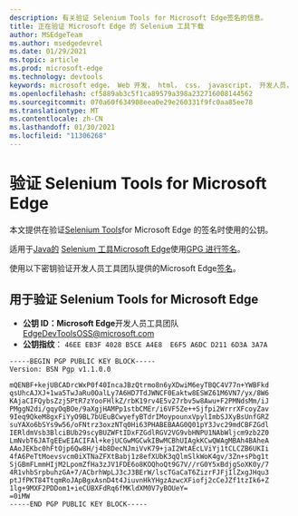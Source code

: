 ```yaml
---
description: 有关验证 Selenium Tools for Microsoft Edge签名的信息。
title: 正在验证 Microsoft Edge 的 Selenium 工具下载
author: MSEdgeTeam
ms.author: msedgedevrel
ms.date: 01/29/2021
ms.topic: article
ms.prod: microsoft-edge
ms.technology: devtools
keywords: microsoft edge， Web 开发， html， css， javascript， 开发人员， webdriver， selenium， 测试， 工具， 自动化， 测试
ms.openlocfilehash: cf5889ab3c5f1ca89579a398a232716008144562
ms.sourcegitcommit: 070a60f634908eea0e29e260331f9fc0aa85ee78
ms.translationtype: MT
ms.contentlocale: zh-CN
ms.lasthandoff: 01/30/2021
ms.locfileid: "11306268"
---
```

# 验证 Selenium Tools for Microsoft Edge  

本文提供在验证[Selenium Tools][GithubMicrosoftEdgeSeleniumToolsReleases]for Microsoft Edge 的签名时使用的公钥。  

适用于[Java的][MavernSearchArtifactComMicrosoftEdgeMsedgeSeleniumToolsJava] [Selenium 工具Microsoft Edge][GithubMicrosoftEdgeSeleniumToolsReleases]使用[GPG 进行签名][Gnupg]。  

使用以下密钥验证开发人员工具团队提供的Microsoft Edge[签名][TwitterEdgeDevTools]。  

## 用于验证 Selenium Tools for Microsoft Edge  

*   **公钥 ID：Microsoft Edge**开发人员工具团队[EdgeDevToolsOSS@microsoft.com](mailto:edgedevtoolsoss@microsoft.com)  
*   **公钥指纹**： `46EE EB3F 4028 B5CE A4E8  E6F5 A6DC D211 6D3A 3A7A`  

```output
-----BEGIN PGP PUBLIC KEY BLOCK-----
Version: BSN Pgp v1.1.0.0

mQENBF+kejUBCADrcWxP0f40IncaJBzQtrmo8n6yXDwiM6eyTBQC4V77n+YWBFkd
qsUhcAJXJ+1wa5TwJaRu0OalLy7A6HD7TdJWNCF0Eaktw8ESWZ61M6VN7/yx/8W6
KAjaCIFQybsZzj5PtR7zYooFHlkZ/rbK19rv4E5v27rbv5w8Awu+F2PMNdsMm/iJ
PMggN2di/gqyOqBOe/9aXgjHAMPp1stbCMEr/i6VF5Ze++Sjfpi2WrrrXFcoyZav
9Ieq9QkeM8gxFiYyO9BL7bUEuBCwyefyBTdrIMoypounxVpylImbSJXyBsUnfGRZ
suYAXo6bSYs9w56/oFNtrz3oxzNTq0Hi63PHABEBAAG0Q01pY3Jvc29mdCBFZGdl
IERldmVsb3BlciBUb29scyBUZWFtIDxFZGdlRGV2VG9vbHNPU1NAbWljcm9zb2Z0
LmNvbT6JATgEEwEIACIFAl+kejUCGwMGCwkIBwMCBhUIAgkKCwQWAgMBAh4BAheA
AAoJEKbc0hFtOjp6Qw8H/j4b8DecNJmiVvK79+jaI2WtAEcLViYj1tCLCZB6UKIi
4fA6PeTtMoevsvcm0iXTNaZFXtBabj1z8efXUbK3qQlmSlkWoK4gv/3Zn+sPbg1t
SjGBmFLmmHIjM2LpomZfHa3zJV1FDE6o8KOQhoQt9G7V//rG0Y5xBdjgSoXK0y/7
4R1vhbSrpbuhzGA+7/ACbrhWpLJ3cJ3BErW/lscTGaCaT6ZizrFJFjIlZxgJHqu3
ptJfPKT84TtqmRoJApBgxAsnD4t4JiuvnHkYHgzAzwcXFiofj2cCeJZf1tzIk6+Z
1lg+9MXF2PDDom1+ieCUBXFdRq6fMKldXM0V7yBOUeY=
=0iMW
-----END PGP PUBLIC KEY BLOCK-----
```  

<!-- links -->  

[GithubMicrosoftEdgeSeleniumToolsReleases]: https://github.com/microsoft/edge-selenium-tools/releases "microsoft/edge-selenium-tools |GitHub"  

[Gnupg]: https://gnupg.org "|系统"  

[MavernSearchArtifactComMicrosoftEdgeMsedgeSeleniumToolsJava]:https://search.maven.org/artifact/com.microsoft.edge/msedge-selenium-tools-java "com.microsoft.edge：msedge-selenium-tools-java |sonatype Maven 中央存储库搜索"  

[TwitterEdgeDevTools]: https://twitter.com/edgedevtools "Microsoft Edge DevTools | Twitter"  
